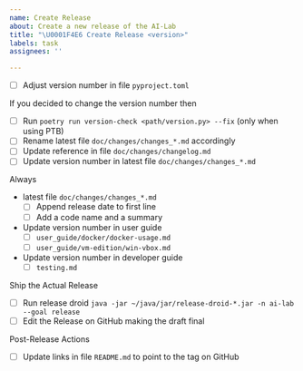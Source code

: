 ```yaml
---
name: Create Release
about: Create a new release of the AI-Lab
title: "\U0001F4E6 Create Release <version>"
labels: task
assignees: ''

---
```


* [ ] Adjust version number in file `pyproject.toml`

If you decided to change the version number then
* [ ] Run `poetry run version-check <path/version.py> --fix` (only when using PTB)
* [ ] Rename latest file `doc/changes/changes_*.md` accordingly
* [ ] Update reference in file `doc/changes/changelog.md`
* [ ] Update version number in latest file `doc/changes/changes_*.md`

Always
* latest file `doc/changes/changes_*.md`
  * [ ] Append release date to first line
  * [ ] Add a code name and a summary
* Update version number in user guide
  * [ ] `user_guide/docker/docker-usage.md`
  * [ ] `user_guide/vm-edition/win-vbox.md`
* Update version number in developer guide
  * [ ] `testing.md`

Ship the Actual Release
* [ ] Run release droid `java -jar ~/java/jar/release-droid-*.jar -n ai-lab --goal release`
* [ ] Edit the Release on GitHub making the draft final

Post-Release Actions
* [ ] Update links in file `README.md` to point to the tag on GitHub
